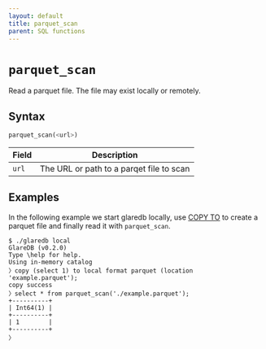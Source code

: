 ```yaml
---
layout: default
title: parquet_scan
parent: SQL functions
---
```


# `parquet_scan`

Read a parquet file. The file may exist locally or remotely.

## Syntax

```sql
parquet_scan(<url>)
```

| Field | Description                              |
| ----- | ---------------------------------------- |
| `url` | The URL or path to a parqet file to scan |

## Examples

In the following example we start glaredb locally, use [COPY TO] to create a
parquet file and finally read it with `parquet_scan`.

```console
$ ./glaredb local
GlareDB (v0.2.0)
Type \help for help.
Using in-memory catalog
〉copy (select 1) to local format parquet (location 'example.parquet');
copy success
〉select * from parquet_scan('./example.parquet');
+----------+
| Int64(1) |
+----------+
| 1        |
+----------+
〉
```

[COPY TO]: /glaredb/sql-commands/copy-to

